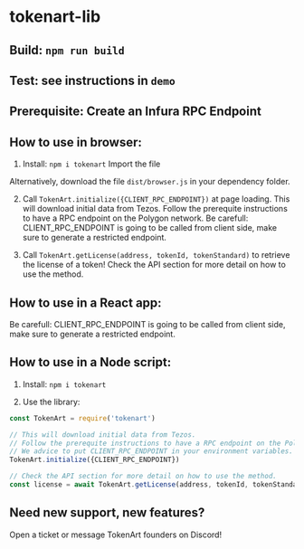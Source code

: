 # tokenart-lib

## Build: `npm run build`

## Test: see instructions in `demo`

## Prerequisite: Create an Infura RPC Endpoint



## How to use in browser:

1. Install: `npm i tokenart`
Import the file <script src="node_modules/tokenart/dist/browser.js"></script>

Alternatively, download the file `dist/browser.js` in your dependency folder.

2. Call `TokenArt.initialize({CLIENT_RPC_ENDPOINT})` at page loading.
This will download initial data from Tezos.
Follow the prerequite instructions to have a RPC endpoint on the Polygon network.
Be carefull: CLIENT_RPC_ENDPOINT is going to be called from client side, make sure to generate a restricted endpoint.

3. Call `TokenArt.getLicense(address, tokenId, tokenStandard)` to retrieve the license of a token!
Check the API section for more detail on how to use the method.

## How to use in a React app:

Be carefull: CLIENT_RPC_ENDPOINT is going to be called from client side, make sure to generate a restricted endpoint.

## How to use in a Node script:

1. Install: `npm i tokenart`

2. Use the library:

```js
const TokenArt = require('tokenart')

// This will download initial data from Tezos.
// Follow the prerequite instructions to have a RPC endpoint on the Polygon network.
// We advice to put CLIENT_RPC_ENDPOINT in your environment variables.
TokenArt.initialize({CLIENT_RPC_ENDPOINT})

// Check the API section for more detail on how to use the method.
const license = await TokenArt.getLicense(address, tokenId, tokenStandard)
```

## Need new support, new features?

Open a ticket or message TokenArt founders on Discord!
